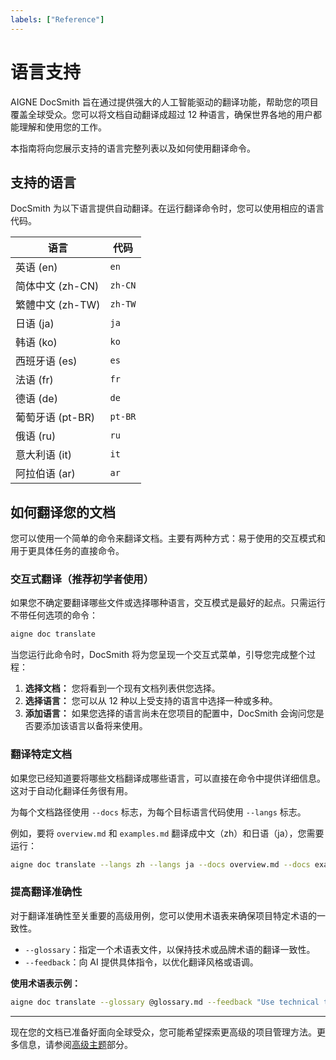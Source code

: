 ```yaml
---
labels: ["Reference"]
---
```


# 语言支持

AIGNE DocSmith 旨在通过提供强大的人工智能驱动的翻译功能，帮助您的项目覆盖全球受众。您可以将文档自动翻译成超过 12 种语言，确保世界各地的用户都能理解和使用您的工作。

本指南将向您展示支持的语言完整列表以及如何使用翻译命令。

## 支持的语言

DocSmith 为以下语言提供自动翻译。在运行翻译命令时，您可以使用相应的语言代码。

| 语言 | 代码 |
|---|---|
| 英语 (en) | `en` |
| 简体中文 (zh-CN) | `zh-CN` |
| 繁體中文 (zh-TW) | `zh-TW` |
| 日语 (ja) | `ja` |
| 韩语 (ko) | `ko` |
| 西班牙语 (es) | `es` |
| 法语 (fr) | `fr` |
| 德语 (de) | `de` |
| 葡萄牙语 (pt-BR) | `pt-BR` |
| 俄语 (ru) | `ru` |
| 意大利语 (it) | `it` |
| 阿拉伯语 (ar) | `ar` |

## 如何翻译您的文档

您可以使用一个简单的命令来翻译文档。主要有两种方式：易于使用的交互模式和用于更具体任务的直接命令。

### 交互式翻译（推荐初学者使用）

如果您不确定要翻译哪些文件或选择哪种语言，交互模式是最好的起点。只需运行不带任何选项的命令：

```bash
aigne doc translate
```

当您运行此命令时，DocSmith 将为您呈现一个交互式菜单，引导您完成整个过程：
1.  **选择文档：** 您将看到一个现有文档列表供您选择。
2.  **选择语言：** 您可以从 12 种以上受支持的语言中选择一种或多种。
3.  **添加语言：** 如果您选择的语言尚未在您项目的配置中，DocSmith 会询问您是否要添加该语言以备将来使用。

### 翻译特定文档

如果您已经知道要将哪些文档翻译成哪些语言，可以直接在命令中提供详细信息。这对于自动化翻译任务很有用。

为每个文档路径使用 `--docs` 标志，为每个目标语言代码使用 `--langs` 标志。

例如，要将 `overview.md` 和 `examples.md` 翻译成中文（zh）和日语（ja），您需要运行：

```bash
aigne doc translate --langs zh --langs ja --docs overview.md --docs examples.md
```

### 提高翻译准确性

对于翻译准确性至关重要的高级用例，您可以使用术语表来确保项目特定术语的一致性。

-   `--glossary`：指定一个术语表文件，以保持技术或品牌术语的翻译一致性。
-   `--feedback`：向 AI 提供具体指令，以优化翻译风格或语调。

**使用术语表示例：**

```bash
aigne doc translate --glossary @glossary.md --feedback "Use technical terminology consistently"
```

---

现在您的文档已准备好面向全球受众，您可能希望探索更高级的项目管理方法。更多信息，请参阅[高级主题](./advanced.md)部分。